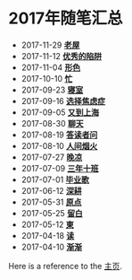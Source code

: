 # 2017年随笔汇总


- 2017-11-29 [**老屋**](./2017/20171129-laowu.md)
- 2017-11-12 [**优秀的陷阱**](./2017/20171112-youxiu.md)
- 2017-11-04 [**形色**](./2017/20171104-xingse.md)
- 2017-10-10 [**忙**](./2017/20171010-mang.md)
- 2017-09-23 [**寝室**](./2017/20170923-qinshi.md)
- 2017-09-16 [**选择焦虑症**](./2017/20170916-xuanze.md)
- 2017-09-05 [**又到上海**](./2017/20170905-youdao.md)
- 2017-08-30 [**聊天**](./2017/20170830-liaotian.md)
- 2017-08-19 [**答读者问**](./2017/20170819-daduzhe.md)
- 2017-08-10 [**人间烟火**](./2017/20170810-renjian.md)
- 2017-07-27 [**晚凉**](./2017/20170727-wanliang.md)
- 2017-07-09 [**三年十班**](./2017/20170709-sannian.md)
- 2017-07-01 [**毕业歌**](./2017/20170701-biyege.md)
- 2017-06-12 [**深耕**](./2017/20170613-shengeng.md) 
- 2017-05-31 [**原点**](./2017/20170531-yuandian.md) 
- 2017-05-25 [**留白**](./2017/20170525-liubai.md) 
- 2017-05-12 [**東**](./2017/20170512-dong.md)  
- 2017-04-18 [**读**](./2017/20170418-du.md)  
- 2017-04-10 [**渐渐**](./2017/20170410-jianjian.md)  


Here is a reference to the [主页](../../intro.md). 

